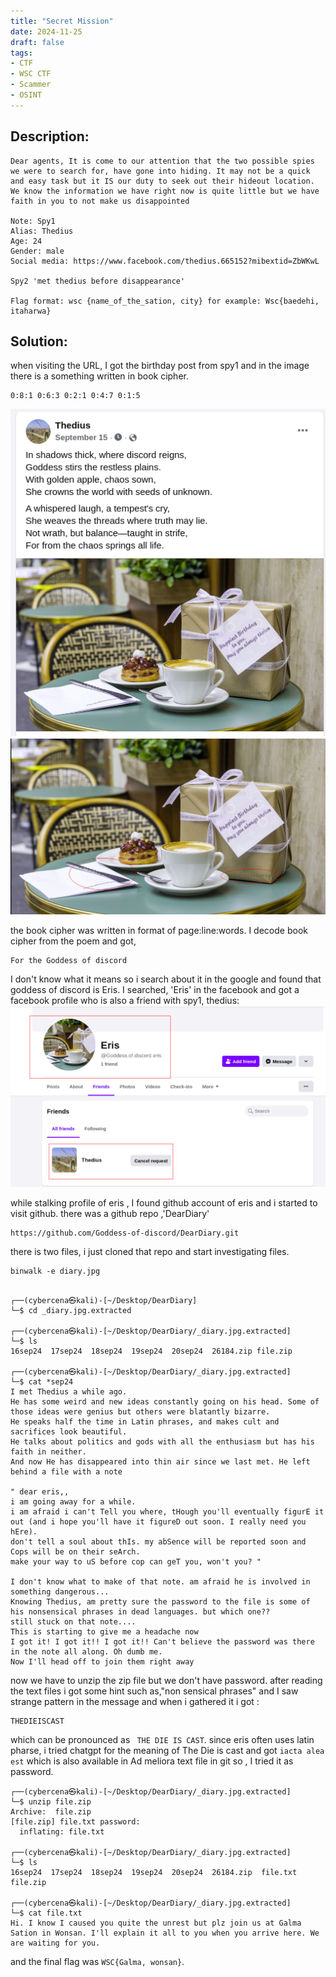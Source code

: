 ```yaml
---
title: "Secret Mission"
date: 2024-11-25
draft: false
tags:
- CTF
- WSC CTF
- Scammer
- OSINT
---
```


## Description:
```
Dear agents, It is come to our attention that the two possible spies we were to search for, have gone into hiding. It may not be a quick and easy task but it IS our duty to seek out their hideout location. We know the information we have right now is quite little but we have faith in you to not make us disappointed

Note: Spy1 
Alias: Thedius
Age: 24 
Gender: male 
Social media: https://www.facebook.com/thedius.665152?mibextid=ZbWKwL

Spy2 'met thedius before disappearance'

Flag format: wsc {name_of_the_sation, city} for example: Wsc{baedehi, itaharwa}
```

## Solution:

when visiting the URL, I got the birthday post from spy1 and in the image there is a something written in book cipher.

```
0:8:1 0:6:3 0:2:1 0:4:7 0:1:5
```

![alt text](image.png)
![alt text](image-2.png)

the book cipher was written in format of page:line:words.
I decode book cipher from the poem and got,
```
For the Goddess of discord
```
I don't know what it means so i search about it in the google and found that goddess of discord is Eris. I searched, 'Eris' in the facebook and got a facebook profile who is also a friend with spy1, thedius:
![alt text](image-3.png)

while stalking profile of eris , I found github account of eris and i started to visit github. there was a github repo ,'DearDiary'

```
https://github.com/Goddess-of-discord/DearDiary.git
```
there is two files, i just cloned that repo and start investigating files. 
```
binwalk -e diary.jpg
```
```
                                                                                                                            
┌──(cybercena㉿kali)-[~/Desktop/DearDiary]
└─$ cd _diary.jpg.extracted
                                                                                                                             
┌──(cybercena㉿kali)-[~/Desktop/DearDiary/_diary.jpg.extracted]
└─$ ls
16sep24  17sep24  18sep24  19sep24  20sep24  26184.zip file.zip
                                                                            
┌──(cybercena㉿kali)-[~/Desktop/DearDiary/_diary.jpg.extracted]
└─$ cat *sep24  
I met Thedius a while ago. 
He has some weird and new ideas constantly going on his head. Some of those ideas were genius but others were blatantly bizarre. 
He speaks half the time in Latin phrases, and makes cult and sacrifices look beautiful. 
He talks about politics and gods with all the enthusiasm but has his faith in neither. 
And now He has disappeared into thin air since we last met. He left behind a file with a note

" dear eris,,
i am going away for a while. 
i am afraid i can't Tell you where, tHough you'll eventually figurE it out (and i hope you'll have it figureD out soon. I really need you hEre). 
don't tell a soul about thIs. my abSence will be reported soon and Cops will be on their seArch. 
make your way to uS before cop can geT you, won't you? "

I don't know what to make of that note. am afraid he is involved in something dangerous...
Knowing Thedius, am pretty sure the password to the file is some of his nonsensical phrases in dead languages. but which one??
still stuck on that note....
This is starting to give me a headache now
I got it! I got it!! I got it!! Can't believe the password was there in the note all along. Oh dumb me.
Now I'll head off to join them right away
```

now we have to unzip the zip file but we don't have password.
after reading the text files i got some hint such as,"non sensical phrases" and I saw strange pattern in the message and when i gathered it i got :
```
THEDIEISCAST 
```
which can be pronounced as ``` THE DIE IS CAST```. since eris often uses latin pharse, i tried chatgpt for the meaning of The Die is cast and got ```iacta alea est``` which is also available in Ad meliora text file in git so , I tried it as password.

```
┌──(cybercena㉿kali)-[~/Desktop/DearDiary/_diary.jpg.extracted]
└─$ unzip file.zip
Archive:  file.zip
[file.zip] file.txt password: 
  inflating: file.txt                
                                                                  
┌──(cybercena㉿kali)-[~/Desktop/DearDiary/_diary.jpg.extracted]
└─$ ls
16sep24  17sep24  18sep24  19sep24  20sep24  26184.zip  file.txt  file.zip
                                                                                                                                        
┌──(cybercena㉿kali)-[~/Desktop/DearDiary/_diary.jpg.extracted]
└─$ cat file.txt
Hi. I know I caused you quite the unrest but plz join us at Galma Sation in Wonsan. I'll explain it all to you when you arrive here. We are waiting for you.
```
 and the final flag was ```WSC{Galma, wonsan}```.
